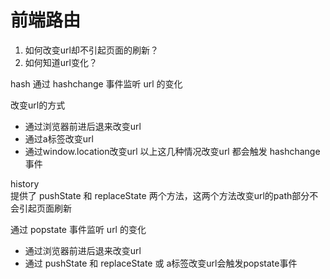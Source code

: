 # 前端路由

1. 如何改变url却不引起页面的刷新？
2. 如何知道url变化？

hash
通过 hashchange  事件监听 url 的变化

改变url的方式
  - 通过浏览器前进后退来改变url 
  - 通过a标签改变url
  - 通过window.location改变url
以上这几种情况改变url 都会触发 hashchange 事件


history  
提供了 pushState 和 replaceState 两个方法，这两个方法改变url的path部分不会引起页面刷新

通过 popstate 事件监听 url 的变化
  - 通过浏览器前进后退来改变url 
  - 通过 pushState 和 replaceState 或 a标签改变url会触发popstate事件
